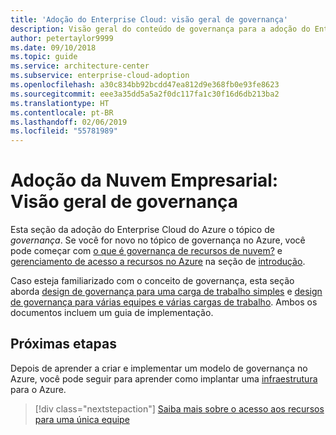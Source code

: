 ```yaml
---
title: 'Adoção do Enterprise Cloud: visão geral de governança'
description: Visão geral do conteúdo de governança para a adoção do Enterprise Cloud do Azure
author: petertaylor9999
ms.date: 09/10/2018
ms.topic: guide
ms.service: architecture-center
ms.subservice: enterprise-cloud-adoption
ms.openlocfilehash: a30c834bb92bcdd47ea812d9e368fb0e93fe8623
ms.sourcegitcommit: eee3a35dd5a5a2f0dc117fa1c30f16d6db213ba2
ms.translationtype: HT
ms.contentlocale: pt-BR
ms.lasthandoff: 02/06/2019
ms.locfileid: "55781989"
---
```

# <a name="enterprise-cloud-adoption-governance-overview"></a>Adoção da Nuvem Empresarial: Visão geral de governança

Esta seção da adoção do Enterprise Cloud do Azure o tópico de *governança*. Se você for novo no tópico de governança no Azure, você pode começar com [o que é governança de recursos de nuvem?](../getting-started/what-is-governance.md) e [gerenciamento de acesso a recursos no Azure](../getting-started/azure-resource-access.md) na seção de [introdução](../getting-started/overview.md).

Caso esteja familiarizado com o conceito de governança, esta seção aborda [design de governança para uma carga de trabalho simples](governance-single-team.md) e [design de governança para várias equipes e várias cargas de trabalho](governance-multiple-teams.md). Ambos os documentos incluem um guia de implementação.

## <a name="next-steps"></a>Próximas etapas

Depois de aprender a criar e implementar um modelo de governança no Azure, você pode seguir para aprender como implantar uma [infraestrutura](../infrastructure/basic-workload.md) para o Azure.

> [!div class="nextstepaction"]
> [Saiba mais sobre o acesso aos recursos para uma única equipe](governance-single-team.md)
